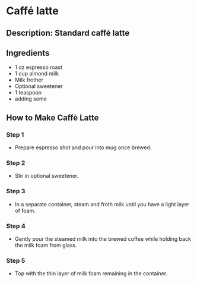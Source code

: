 # Caffé latte

## Description: Standard caffé latte

## Ingredients

- 1 oz espresso roast
- 1 cup almond milk
- Milk frother
- Optional sweetener
- 1 teaspoon 
- adding some

## How to Make Caffè Latte

### Step 1

- Prepare espresso shot and pour into mug once brewed.

### Step 2

- Stir in optional sweetener.

### Step 3

- In a separate container, steam and froth milk until you have a light layer of foam.

### Step 4

- Gently pour the steamed milk into the brewed coffee while holding back the milk foam from glass.

### Step 5

- Top with the thin layer of milk foam remaining in the container.
